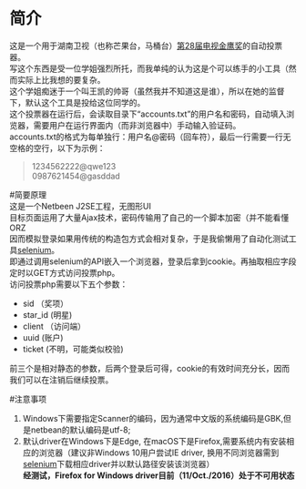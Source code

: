 # 简介  
这是一个用于湖南卫视（也称芒果台，马桶台）[第28届电视金鹰奖](http://www.mgtv.com/v/2016/jyj2016/)的自动投票器。  
写这个东西是受一位学姐强烈所托，而我单纯的认为这是个可以练手的小工具（然而实际上比我想的要复杂。  
这个学姐痴迷于一个叫王凯的帅哥（虽然我并不知道这是谁），所以在她的监督下，默认这个工具是投给这位同学的。  
这个投票器在运行后，会读取目录下“accounts.txt”的用户名和密码，自动填入浏览器，需要用户在运行界面内（而非浏览器中）手动输入验证码。  
accounts.txt的格式为每单独行：用户名@密码（回车符），最后一行需要一行无空格的空行，以下为示例：  
> 1234562222@qwe123  
> 0987621454@gasddad  
>    

#简要原理  
这是一个Netbeen J2SE工程，无图形UI    
目标页面运用了大量Ajax技术，密码传输用了自己的一个脚本加密（并不能看懂ORZ    
因而模拟登录如果用传统的构造包方式会相对复杂，于是我偷懒用了自动化测试工具[selenium](http://www.seleniumhq.org/)。    
即通过调用selenium的API嵌入一个浏览器，登录后拿到cookie。再抽取相应字段定时以GET方式访问投票php。  
访问投票php需要以下五个参数：  
+ sid （奖项）  
+ star_id (明星)  
+ client （访问端）  
+ uuid (账户)  
+ ticket (不明，可能类似校验)  

前三个是相对静态的参数，后两个登录后可得，cookie的有效时间充分长，因而我们可以在注销后继续投票。  

#注意事项
1. Windows下需要指定Scanner的编码，因为通常中文版的系统编码是GBK,但是netbean的默认编码是utf-8;
2. 默认driver在Windows下是Edge, 在macOS下是Firefox,需要系统内有安装相应的浏览器（建议非Windows 10用户尝试IE driver, 换用不同浏览器需到[selenium](http://www.seleniumhq.org/)下载相应driver并以默认路径安装该浏览器）  
    **经测试，Firefox for Windows driver目前（11/Oct./2016）处于不可用状态**
